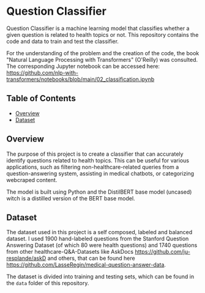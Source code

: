 # Question Classifier

Question Classifier is a machine learning model that classifies whether a given question is related to health topics or not. This repository contains the code and data to train and test the classifier.

For the understanding of the problem and the creation of the code, the book "Natural Language Processing with Transformers" (O'Reilly) was consulted. The corresponding Jupyter notebook can be accessed here: https://github.com/nlp-with-transformers/notebooks/blob/main/02_classification.ipynb

## Table of Contents

- [Overview](#overview)
- [Dataset](#dataset)

## Overview

The purpose of this project is to create a classifier that can accurately identify questions related to health topics. This can be useful for various applications, such as filtering non-healthcare-related queries from a question-answering system, assisting in medical chatbots, or categorizing webcraped content.

The model is built using Python and the DistilBERT base model (uncased) witch is a distilled version of the BERT base model.

## Dataset

The dataset used in this project is a self composed, labeled and balanced dataset. I used 1900 hand-labeled questions from the Stanford Question Answering Dataset (of which 80 were health questions) and 1740 questions from other healthcare-Q&A-Datasets like AskDocs https://github.com/ju-resplande/askD and others, that can be found here https://github.com/LasseRegin/medical-question-answer-data.

The dataset is divided into training and testing sets, which can be found in the `data` folder of this repository.



